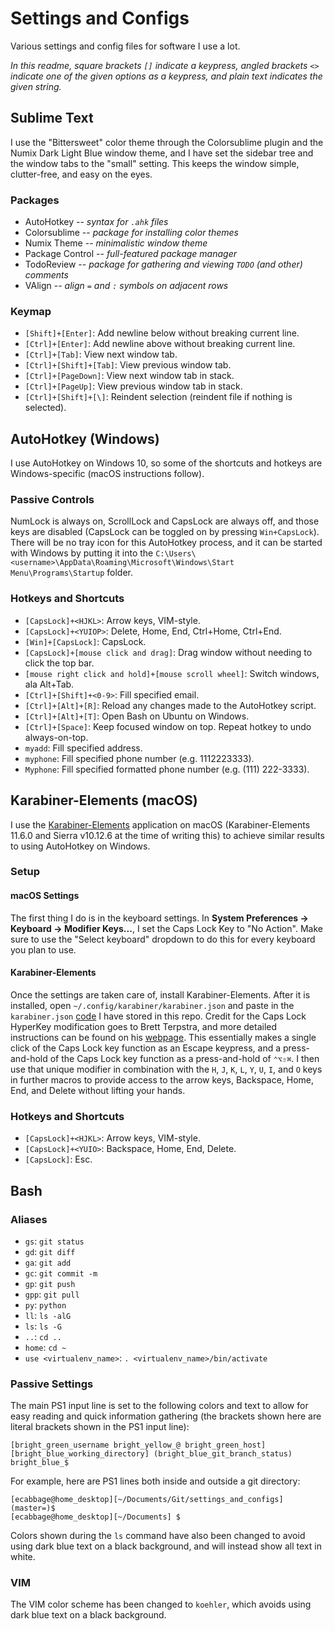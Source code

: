 # Settings and Configs
Various settings and config files for software I use a lot.

_In this readme, square brackets `[]` indicate a keypress, angled brackets `<>` indicate one of the given options as a keypress, and plain text indicates the given string._

## Sublime Text
I use the "Bittersweet" color theme through the Colorsublime plugin and the Numix Dark Light Blue window theme, and I have set the sidebar tree and the window tabs to the "small" setting. This keeps the window simple, clutter-free, and easy on the eyes.
### Packages
- AutoHotkey  --  _syntax for `.ahk` files_
- Colorsublime  --  _package for installing color themes_
- Numix Theme  --  _minimalistic window theme_
- Package Control  --  _full-featured package manager_
- TodoReview  --  _package for gathering and viewing `TODO` (and other) comments_
- VAlign  --  _align `=` and `:` symbols on adjacent rows_
### Keymap
- `[Shift]+[Enter]`: Add newline below without breaking current line.
- `[Ctrl]+[Enter]`: Add newline above without breaking current line.
- `[Ctrl]+[Tab]`: View next window tab.
- `[Ctrl]+[Shift]+[Tab]`: View previous window tab.
- `[Ctrl]+[PageDown]`: View next window tab in stack.
- `[Ctrl]+[PageUp]`: View previous window tab in stack.
- `[Ctrl]+[Shift]+[\]`: Reindent selection (reindent file if nothing is selected).

## AutoHotkey (Windows)
I use AutoHotkey on Windows 10, so some of the shortcuts and hotkeys are Windows-specific (macOS instructions follow).
### Passive Controls
NumLock is always on, ScrollLock and CapsLock are always off, and those keys are disabled (CapsLock can be toggled on by pressing `Win+CapsLock`). There will be no tray icon for this AutoHotkey process, and it can be started with Windows by putting it into the `C:\Users\<username>\AppData\Roaming\Microsoft\Windows\Start Menu\Programs\Startup` folder.
### Hotkeys and Shortcuts
- `[CapsLock]+<HJKL>`: Arrow keys, VIM-style.
- `[CapsLock]+<YUIOP>`: Delete, Home, End, Ctrl+Home, Ctrl+End.
- `[Win]+[CapsLock]`: CapsLock.
- `[CapsLock]+[mouse click and drag]`: Drag window without needing to click the top bar.
- `[mouse right click and hold]+[mouse scroll wheel]`: Switch windows, ala Alt+Tab.
- `[Ctrl]+[Shift]+<0-9>`: Fill specified email.
- `[Ctrl]+[Alt]+[R]`: Reload any changes made to the AutoHotkey script.
- `[Ctrl]+[Alt]+[T]`: Open Bash on Ubuntu on Windows.
- `[Ctrl]+[Space]`: Keep focused window on top. Repeat hotkey to undo always-on-top.
- `myadd`: Fill specified address.
- `myphone`: Fill specified phone number (e.g. 1112223333).
- `Myphone`: Fill specified formatted phone number (e.g. (111) 222-3333).

## Karabiner-Elements (macOS)
I use the [Karabiner-Elements](https://pqrs.org/osx/karabiner/) application on macOS (Karabiner-Elements 11.6.0 and Sierra v10.12.6 at the time of writing this) to achieve similar results to using AutoHotkey on Windows.

### Setup
#### macOS Settings
The first thing I do is in the keyboard settings. In **System Preferences -> Keyboard -> Modifier Keys...**, I set the Caps Lock Key to "No Action". Make sure to use the "Select keyboard" dropdown to do this for every keyboard you plan to use.
#### Karabiner-Elements
Once the settings are taken care of, install Karabiner-Elements. After it is installed, open `~/.config/karabiner/karabiner.json` and paste in the `karabiner.json` [code](karabiner_elements/karabiner.json) I have stored in this repo. Credit for the Caps Lock HyperKey modification goes to Brett Terpstra, and more detailed instructions can be found on his [webpage](http://brettterpstra.com/2017/06/15/a-hyper-key-with-karabiner-elements-full-instructions/). This essentially makes a single click of the Caps Lock key function as an Escape keypress, and a press-and-hold of the Caps Lock key function as a press-and-hold of `⌃⌥⇧⌘`. I then use that unique modifier in combination with the `H`, `J`, `K`, `L`, `Y`, `U`, `I`, and `O` keys in further macros to provide access to the arrow keys, Backspace, Home, End, and Delete without lifting your hands.

### Hotkeys and Shortcuts
- `[CapsLock]+<HJKL>`: Arrow keys, VIM-style.
- `[CapsLock]+<YUIO>`: Backspace, Home, End, Delete.
- `[CapsLock]`: Esc.

## Bash

### Aliases
- `gs`: `git status`
- `gd`: `git diff`
- `ga`: `git add`
- `gc`: `git commit -m`
- `gp`: `git push`
- `gpp`: `git pull`
- `py`: `python`
- `ll`: `ls -alG`
- `ls`: `ls -G`
- `..`: `cd ..`
- `home`: `cd ~`
- `use <virtualenv_name>`: `. <virtualenv_name>/bin/activate`
### Passive Settings
The main PS1 input line is set to the following colors and text to allow for easy reading and quick information gathering (the brackets shown here are literal brackets shown in the PS1 input line):
```
[bright_green_username bright_yellow_@ bright_green_host][bright_blue_working_directory] (bright_blue_git_branch_status) bright_blue_$
```
For example, here are PS1 lines both inside and outside a git directory:
```
[ecabbage@home_desktop][~/Documents/Git/settings_and_configs] (master=)$ 
[ecabbage@home_desktop][~/Documents] $ 
```
Colors shown during the `ls` command have also been changed to avoid using dark blue text on a black background, and will instead show all text in white.
### VIM
The VIM color scheme has been changed to `koehler`, which avoids using dark blue text on a black background.
